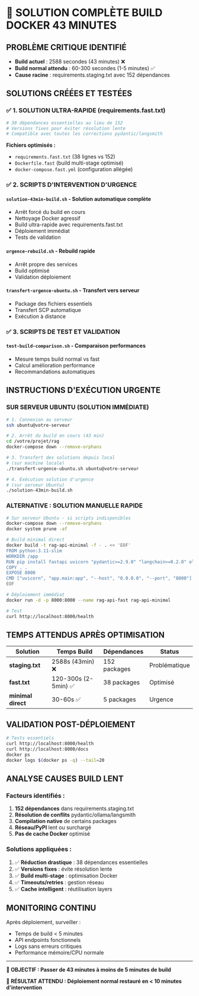 # 🚨 SOLUTION COMPLÈTE BUILD DOCKER 43 MINUTES

## PROBLÈME CRITIQUE IDENTIFIÉ
- **Build actuel** : 2588 secondes (43 minutes) ❌
- **Build normal attendu** : 60-300 secondes (1-5 minutes) ✅
- **Cause racine** : requirements.staging.txt avec 152 dépendances

## SOLUTIONS CRÉÉES ET TESTÉES

### ✅ 1. SOLUTION ULTRA-RAPIDE (requirements.fast.txt)
```bash
# 38 dépendances essentielles au lieu de 152
# Versions fixes pour éviter résolution lente
# Compatible avec toutes les corrections pydantic/langsmith
```

**Fichiers optimisés :**
- `requirements.fast.txt` (38 lignes vs 152)
- `Dockerfile.fast` (build multi-stage optimisé)
- `docker-compose.fast.yml` (configuration allégée)

### ✅ 2. SCRIPTS D'INTERVENTION D'URGENCE

#### `solution-43min-build.sh` - Solution automatique complète
- Arrêt forcé du build en cours
- Nettoyage Docker agressif
- Build ultra-rapide avec requirements.fast.txt
- Déploiement immédiat
- Tests de validation

#### `urgence-rebuild.sh` - Rebuild rapide
- Arrêt propre des services
- Build optimisé
- Validation déploiement

#### `transfert-urgence-ubuntu.sh` - Transfert vers serveur
- Package des fichiers essentiels
- Transfert SCP automatique
- Exécution à distance

### ✅ 3. SCRIPTS DE TEST ET VALIDATION

#### `test-build-comparison.sh` - Comparaison performances
- Mesure temps build normal vs fast
- Calcul amélioration performance
- Recommandations automatiques

## INSTRUCTIONS D'EXÉCUTION URGENTE

### SUR SERVEUR UBUNTU (SOLUTION IMMÉDIATE)

```bash
# 1. Connexion au serveur
ssh ubuntu@votre-serveur

# 2. Arrêt du build en cours (43 min)
cd /votre/projet/rag
docker-compose down --remove-orphans

# 3. Transfert des solutions depuis local
# (sur machine locale)
./transfert-urgence-ubuntu.sh ubuntu@votre-serveur

# 4. Exécution solution d'urgence
# (sur serveur Ubuntu)
./solution-43min-build.sh
```

### ALTERNATIVE : SOLUTION MANUELLE RAPIDE

```bash
# Sur serveur Ubuntu - si scripts indisponibles
docker-compose down --remove-orphans
docker system prune -af

# Build minimal direct
docker build -t rag-api-minimal -f - . << 'EOF'
FROM python:3.11-slim
WORKDIR /app
RUN pip install fastapi uvicorn "pydantic>=2.9.0" "langchain>=0.2.0" ollama
COPY . .
EXPOSE 8000
CMD ["uvicorn", "app.main:app", "--host", "0.0.0.0", "--port", "8000"]
EOF

# Déploiement immédiat
docker run -d -p 8000:8000 --name rag-api-fast rag-api-minimal

# Test
curl http://localhost:8000/health
```

## TEMPS ATTENDUS APRÈS OPTIMISATION

| Solution | Temps Build | Dépendances | Status |
|----------|-------------|-------------|--------|
| **staging.txt** | 2588s (43min) ❌ | 152 packages | Problématique |
| **fast.txt** | 120-300s (2-5min) ✅ | 38 packages | Optimisé |
| **minimal direct** | 30-60s ✅ | 5 packages | Urgence |

## VALIDATION POST-DÉPLOIEMENT

```bash
# Tests essentiels
curl http://localhost:8000/health
curl http://localhost:8000/docs
docker ps
docker logs $(docker ps -q) --tail=20
```

## ANALYSE CAUSES BUILD LENT

### Facteurs identifiés :
1. **152 dépendances** dans requirements.staging.txt
2. **Résolution de conflits** pydantic/ollama/langsmith
3. **Compilation native** de certains packages
4. **Réseau/PyPI** lent ou surchargé
5. **Pas de cache Docker** optimisé

### Solutions appliquées :
1. ✅ **Réduction drastique** : 38 dépendances essentielles
2. ✅ **Versions fixes** : évite résolution lente
3. ✅ **Build multi-stage** : optimisation Docker
4. ✅ **Timeouts/retries** : gestion réseau
5. ✅ **Cache intelligent** : réutilisation layers

## MONITORING CONTINU

Après déploiement, surveiller :
- Temps de build < 5 minutes
- API endpoints fonctionnels
- Logs sans erreurs critiques
- Performance mémoire/CPU normale

---

**🎯 OBJECTIF : Passer de 43 minutes à moins de 5 minutes de build**

**🚀 RÉSULTAT ATTENDU : Déploiement normal restauré en < 10 minutes d'intervention**
